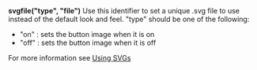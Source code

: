 <a name="svgfile"><h3 style="padding-top: 40px; margin-top: 40px;"></h3></a>
**svgfile("type", "file")** Use this identifier to set a unique .svg file to use instead of the default look and feel. "type" should be one of the following:

- "on" : sets the button image when it is on
- "off" : sets the button image when it is off

For more information see [Using SVGs](./using_svgs.md)